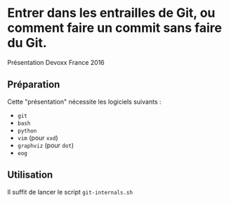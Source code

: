 Entrer dans les entrailles de Git, ou comment faire un commit sans faire du Git.
================================================================================

Présentation Devoxx France 2016

Préparation
-----------

Cette "présentation" nécessite les logiciels suivants :

 - `git`
 - `bash`
 - `python`
 - `vim` (pour `xxd`)
 - `graphviz` (pour `dot`)
 - `eog`

Utilisation
-----------

Il suffit de lancer le script `git-internals.sh`
